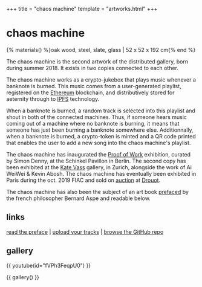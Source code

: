 +++
title = "chaos machine"
template = "artworks.html"
+++

# chaos machine

{% materials() %}oak wood, steel, slate, glass | 52 x 52 x 192 cm{% end %}

The chaos machine is the second artwork of the distributed gallery, born during summer 2018. It exists in two copies connected to each other.

The chaos machine works as a crypto-jukebox that plays music whenever a banknote is burned. This music comes from a user-generated playlist, registered on the [Ethereum](https://ethereum.org/) blockchain, and distributively stored for aeternity through to [IPFS](https://ipfs.io/) technology.

When a banknote is burned, a random track is selected into this playlist and shout in both of the connected machines. Thus, if someone hears music coming out of a machine where no banknote is burning, it means that someone has just been burning a banknote somewhere else. Additionnally, when a banknote is burned, a crypto-token is minted and a QR code printed that enables the user to add a new song into the chaos machine's playlist.

The chaos machine has inaugurated the [Proof of Work](https://www.schinkelpavillon.de/exhibition/curated-by-simon-denny-in-dialogue-with-distributed-gallery-harm-van-den-dorpel-sarah-hamerman-and-sam-hart-kei-kreutler-and-aude-launay/) exhibition, curated by Simon Denny, at the Schinkel Pavillon in Berlin. The second copy has been exhibited at the [Kate Vass](https://www.katevassgalerie.com/news/perfect-amp-priceless-value-systems-on-the-blockchain) gallery, in Zurich, alongside the work of Ai WeiWei & Kevin Abosh. The chaos machine has eventually been exhibited in Paris during the oct. 2019 FIAC and sold on [auction](https://www.aguttes.com/lot/99453/10842901) at [Drouot](https://www.drouot.com/lots/10842901?actionParam=listLot=lot=99453).

The chaos machine has also been the subject of an art book [prefaced](_book.pdf) by the french philosopher Bernard Aspe and readable below.

## links

[read the preface](_book.pdf) | [upload your tracks](https://chaos.distributedgallery.com/#/) | [browse the GitHub repo](https://github.com/distributedgallery/chaos-machine)

## gallery

{{ youtube(id="fVPh3FeqpU0") }}

{{ gallery() }}

<!--
<section class="gallery">
  <div class="row">
    <div class="column">
      <img src="/img/chaos/double.jpg" />
      <img src="/img/chaos/schema_1.jpg" />
    </div>
    <div class="column">
      <img src="../img/chaos/waffer.jpg" />
      <img src="../img/chaos/schema_3.jpg" />
    </div>
    <div class="column">
      <img src="../img/chaos/schema_2.jpg" />
    </div>
  </div>
</section> -->
